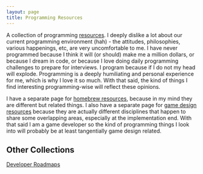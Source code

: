 ```yaml
---
layout: page
title: Programming Resources
---
```


A collection of programming [resources](..). I deeply dislike a lot about our current programming environment (hah) - the attitudes, philosophies, various happenings, etc, are very uncomfortable to me. I have never programmed because I think it will (or should) make me a million dollars, or because I dream in code, or because I love doing daily programming challenges to prepare for interviews. I program because if I do not my head will explode. Programming is a deeply humiliating and personal experience for me, which is why I love it so much. With that said, the kind of things I find interesting programming-wise will reflect these opinions.

I have a separate page for [homebrew resources](../homebrew), because in my mind they are different but related things. I also have a separate page for [game design resources](../game-design) because they are actually different disciplines that happen to share some overlapping areas, especially at the implementation end. With that said I am a game developer so the kind of programming things I look into will probably be at least tangentially game design related.

## Other Collections
[Developer Roadmaps](https://roadmap.sh/)